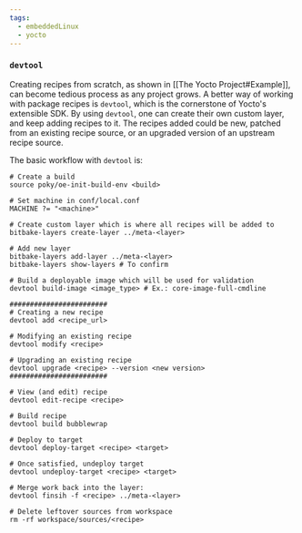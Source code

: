 ```yaml
---
tags:
  - embeddedLinux
  - yocto
---
```

### `devtool`
Creating recipes from scratch, as shown in [[The Yocto Project#Example]], can become tedious process as any project grows. A better way of working with package recipes is `devtool`, which is the cornerstone of Yocto's extensible SDK. By using `devtool`, one can create their own custom layer, and keep adding recipes to it. The recipes added could be new, patched from an existing recipe source, or an upgraded version of an upstream recipe source.

The basic workflow with `devtool` is:
```
# Create a build
source poky/oe-init-build-env <build>

# Set machine in conf/local.conf
MACHINE ?= "<machine>"

# Create custom layer which is where all recipes will be added to
bitbake-layers create-layer ../meta-<layer>

# Add new layer
bitbake-layers add-layer ../meta-<layer>
bitbake-layers show-layers # To confirm

# Build a deployable image which will be used for validation
devtool build-image <image_type> # Ex.: core-image-full-cmdline

########################
# Creating a new recipe
devtool add <recipe_url>

# Modifying an existing recipe
devtool modify <recipe>

# Upgrading an existing recipe
devtool upgrade <recipe> --version <new version>
########################

# View (and edit) recipe
devtool edit-recipe <recipe>

# Build recipe
devtool build bubblewrap

# Deploy to target
devtool deploy-target <recipe> <target>

# Once satisfied, undeploy target
devtool undeploy-target <recipe> <target>

# Merge work back into the layer:
devtool finsih -f <recipe> ../meta-<layer>

# Delete leftover sources from workspace
rm -rf workspace/sources/<recipe>
```